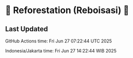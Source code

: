 
# 🌳 Reforestation (Reboisasi) 🌲

## Last Updated

GitHub Actions time: Fri Jun 27 07:22:44 UTC 2025

Indonesia/Jakarta time: Fri Jun 27 14:22:44 WIB 2025
